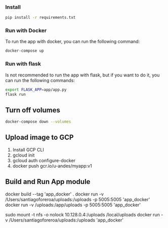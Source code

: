 ### Install

```bash
pip install -r requirements.txt
```

### Run with Docker

To run the app with docker, you can run the following command:

```bash
docker-compose up
```

### Run with flask

Is not recommended to run the app with flask, but if you want to do it, you can run the following commands:

```bash
export FLASK_APP=app/app.py
flask run
```

## Turn off volumes

```bash
docker-compose down --volumes
```

## Upload image to GCP

1. Install GCP CLI
2. gcloud init
3. gcloud auth configure-docker
4. docker push gcr.io/u-andes/myapp:v1

## Build and Run App module

docker build --tag 'app_docker' .
docker run -v /Users/santiagoforeroa/uploads:/uploads -p 5005:5005 'app_docker'
docker run -v /uploads:/app/uploads -p 5005:5005 'app_docker'

sudo mount -t nfs -o nolock 10.128.0.4:/uploads /local/uploads
docker run -v /Users/santiagoforeroa/uploads:/uploads 'app_docker'
